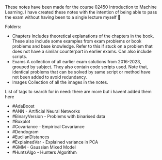 
These notes have been made for the course 02450 Introduction to Machine Learning. I have created these notes with the intention of being able to pass the exam without having been to a single lecture myself 🥸

Folders:
- Chapters
	Includes theoretical explanations of the chapters in the book. These also include some examples from exam problems or book problems and base knowledge. Refer to this if stuck on a problem that does not have a similar counterpart in earlier exams. Can also include scripts.
- Exams
	A collection of all earlier exam solutions from 2016-2023, grouped by subject. They also contain code scripts used. 
	Note that, identical problems that can be solved by same script or method have not been added to avoid redundancy.
- Images
	Collection of all the images in the notes.



List of tags to search for in need: there are more but i havent added them here
- #AdaBoost 
- #ANN - Artificial Neural Networks
- #BinaryVersion - Problems with binarised data
- #Boxplot 
- #Covariance - Empirical Covariance
- #Dendogram 
- #EuclianDistances
- #ExplainedVar - Explained variance in PCA
- #GMM - Gaussian Mixed Model
- #HuntsAlgo - Hunters Algorithm